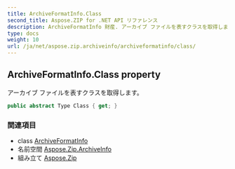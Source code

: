 ```yaml
---
title: ArchiveFormatInfo.Class
second_title: Aspose.ZIP for .NET API リファレンス
description: ArchiveFormatInfo 財産. アーカイブ ファイルを表すクラスを取得します
type: docs
weight: 10
url: /ja/net/aspose.zip.archiveinfo/archiveformatinfo/class/
---
```

## ArchiveFormatInfo.Class property

アーカイブ ファイルを表すクラスを取得します。

```csharp
public abstract Type Class { get; }
```

### 関連項目

* class [ArchiveFormatInfo](../)
* 名前空間 [Aspose.Zip.ArchiveInfo](../../archiveformatinfo/)
* 組み立て [Aspose.Zip](../../../)


